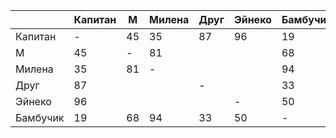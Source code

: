 

|          | Капитан | М   | Милена | Друг | Эйнеко | Бамбучик |
| -------- | ------- | --- | ------ | ---- | ------ | -------- |
| Капитан  | -       | 45  | 35     | 87   | 96     | 19       |
| М        | 45      | -   | 81     |      |        | 68       |
| Милена   | 35      | 81  | -      |      |        | 94       |
| Друг     | 87      |     |        | -    |        | 33       |
| Эйнеко   | 96      |     |        |      | -      | 50       |
| Бамбучик | 19      | 68  | 94     | 33   | 50     | -        |

